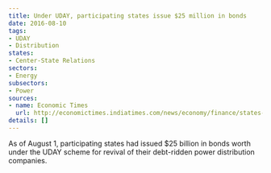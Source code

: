 ```yaml
---
title: Under UDAY, participating states issue $25 million in bonds
date: 2016-08-10
tags:
- UDAY
- Distribution
states:
- Center-State Relations
sectors:
- Energy
subsectors:
- Power
sources:
- name: Economic Times
  url: http://economictimes.indiatimes.com/news/economy/finance/states-issue-bonds-worth-rs-1-66-lakh-crore-under-uday-scheme/articleshow/53541045.cms
details: []
---
```


As of August 1, participating states had issued $25 billion in bonds worth under the UDAY scheme for revival of their debt-ridden power distribution companies.
